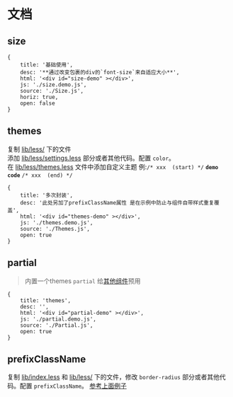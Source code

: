 # 文档

## size

````code
{
    title: '基础使用',
    desc: '**通过改变包裹的div的`font-size`来自适应大小**',
    html: '<div id="size-demo" ></div>',
    js: './size.demo.js',
    source: './Size.js',
    horiz: true,
    open: false
}
````


## themes

复制 [lib/less/](/lib/less/) 下的文件		
添加 [lib/less/settings.less](/lib/less/settings.less) 部分或者其他代码。配置 `color`。		
在 [lib/less/themes.less](/lib/less/themes.less) 文件中添加自定义主题 例:`/* xxx  (start) */` **`demo code`** `/* xxx  (end) */`		

````code
{
    title: '多次封装',
    desc: '此处另加了prefixClassName属性 是在示例中防止与组件自带样式重复覆盖',
    html: '<div id="themes-demo" ></div>',
    js: './themes.demo.js',
    source: './Themes.js',
    open: true
}
````

## partial

> 内置一个themes `partial` 给[其他组件](https://onface.github.io/tree.react/)预用

````code
{
    title: 'themes',
    desc: '',
    html: '<div id="partial-demo" ></div>',
    js: './partial.demo.js',
    source: './Partial.js',
    open: true
}
````



## prefixClassName

复制 [lib/index.less](./lib/index.less) 和 [lib/less/](./lib/less) 下的文件，修改 `border-radius` 部分或者其他代码。配置 `prefixClassName`。
[参考上面例子](#themes)
